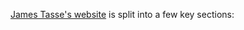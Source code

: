 [comment]: # (test start {"id":"jtj-docs", "detectSteps": true})

[James Tasse's website](https://jamestasse.tech) is split into a few key sections:
